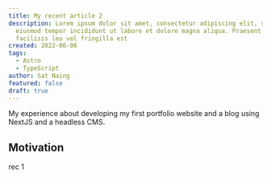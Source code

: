 ```yaml
---
title: My recent article 2
description: Lorem ipsum dolor sit amet, consectetur adipiscing elit, sed do
  eiusmod tempor incididunt ut labore et dolore magna aliqua. Praesent elementum
  facilisis leo vel fringilla est
created: 2022-06-06
tags:
  - Astro
  - TypeScript
author: Sat Naing
featured: false
draft: true
---
```


My experience about developing my first portfolio website and a blog using NextJS and a headless CMS.

## Motivation

rec 1
